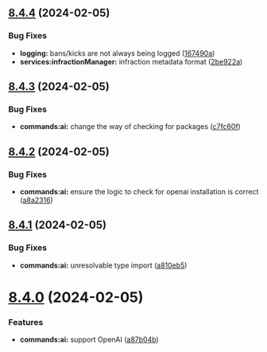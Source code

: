 ## [8.4.4](https://github.com/onesoft-sudo/sudobot/compare/v8.4.3...v8.4.4) (2024-02-05)


### Bug Fixes

* **logging:** bans/kicks are not always being logged ([167490a](https://github.com/onesoft-sudo/sudobot/commit/167490a329f73d9315fc82085520cfecc9d67d26))
* **services:infractionManager:** infraction metadata format ([2be922a](https://github.com/onesoft-sudo/sudobot/commit/2be922a8ab8c2004cd6d5447170da100ad5b4761))



## [8.4.3](https://github.com/onesoft-sudo/sudobot/compare/v8.4.2...v8.4.3) (2024-02-05)


### Bug Fixes

* **commands:ai:** change the way of checking for packages ([c7fc60f](https://github.com/onesoft-sudo/sudobot/commit/c7fc60fbbb77e98530948fa71cddc2a3c5ecea4c))



## [8.4.2](https://github.com/onesoft-sudo/sudobot/compare/v8.4.1...v8.4.2) (2024-02-05)


### Bug Fixes

* **commands:ai:** ensure the logic to check for openai installation is correct ([a8a2316](https://github.com/onesoft-sudo/sudobot/commit/a8a23163be2b47281fbb7911fe989085fb0cb614))



## [8.4.1](https://github.com/onesoft-sudo/sudobot/compare/v8.4.0...v8.4.1) (2024-02-05)


### Bug Fixes

* **commands:ai:** unresolvable type import ([a810eb5](https://github.com/onesoft-sudo/sudobot/commit/a810eb57fa56cc86dfeb956fc55650011a7c00cc))



# [8.4.0](https://github.com/onesoft-sudo/sudobot/compare/v8.3.2...v8.4.0) (2024-02-05)


### Features

* **commands:ai:** support OpenAI ([a87b04b](https://github.com/onesoft-sudo/sudobot/commit/a87b04b09d3bf08a7c1095046942597772df2e29))




